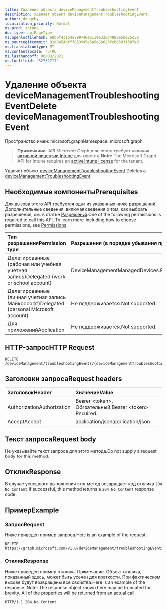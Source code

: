 ```yaml
---
title: Удаление объекта deviceManagementTroubleshootingEvent
description: Удаляет объект deviceManagementTroubleshootingEvent.
author: dougeby
localization_priority: Normal
ms.prod: intune
doc_type: apiPageType
ms.openlocfilehash: 68bbf43154a8997d6e8119e325d4882e5be25c58
ms.sourcegitcommit: 91d8454bfff853905e3a5e86623fcb06931507ed
ms.translationtype: MT
ms.contentlocale: ru-RU
ms.lasthandoff: 06/03/2021
ms.locfileid: "52732717"
---
```

# <a name="delete-devicemanagementtroubleshootingevent"></a><span data-ttu-id="1ab69-103">Удаление объекта deviceManagementTroubleshootingEvent</span><span class="sxs-lookup"><span data-stu-id="1ab69-103">Delete deviceManagementTroubleshootingEvent</span></span>

<span data-ttu-id="1ab69-104">Пространство имен: microsoft.graph</span><span class="sxs-lookup"><span data-stu-id="1ab69-104">Namespace: microsoft.graph</span></span>

> <span data-ttu-id="1ab69-105">**Примечание.** API Microsoft Graph для Intune требует наличия [активной лицензии Intune](https://go.microsoft.com/fwlink/?linkid=839381) для клиента.</span><span class="sxs-lookup"><span data-stu-id="1ab69-105">**Note:** The Microsoft Graph API for Intune requires an [active Intune license](https://go.microsoft.com/fwlink/?linkid=839381) for the tenant.</span></span>

<span data-ttu-id="1ab69-106">Удаляет объект [deviceManagementTroubleshootingEvent](../resources/intune-troubleshooting-devicemanagementtroubleshootingevent.md).</span><span class="sxs-lookup"><span data-stu-id="1ab69-106">Deletes a [deviceManagementTroubleshootingEvent](../resources/intune-troubleshooting-devicemanagementtroubleshootingevent.md).</span></span>

## <a name="prerequisites"></a><span data-ttu-id="1ab69-107">Необходимые компоненты</span><span class="sxs-lookup"><span data-stu-id="1ab69-107">Prerequisites</span></span>
<span data-ttu-id="1ab69-p101">Для вызова этого API требуется одно из указанных ниже разрешений. Дополнительные сведения, включая сведения о том, как выбрать разрешения, см. в статье [Разрешения](/graph/permissions-reference).</span><span class="sxs-lookup"><span data-stu-id="1ab69-p101">One of the following permissions is required to call this API. To learn more, including how to choose permissions, see [Permissions](/graph/permissions-reference).</span></span>

|<span data-ttu-id="1ab69-110">Тип разрешения</span><span class="sxs-lookup"><span data-stu-id="1ab69-110">Permission type</span></span>|<span data-ttu-id="1ab69-111">Разрешения (в порядке убывания привилегий)</span><span class="sxs-lookup"><span data-stu-id="1ab69-111">Permissions (from most to least privileged)</span></span>|
|:---|:---|
|<span data-ttu-id="1ab69-112">Делегированные (рабочая или учебная учетная запись)</span><span class="sxs-lookup"><span data-stu-id="1ab69-112">Delegated (work or school account)</span></span>|<span data-ttu-id="1ab69-113">DeviceManagementManagedDevices.ReadWrite.All</span><span class="sxs-lookup"><span data-stu-id="1ab69-113">DeviceManagementManagedDevices.ReadWrite.All</span></span>|
|<span data-ttu-id="1ab69-114">Делегированные (личная учетная запись Майкрософт)</span><span class="sxs-lookup"><span data-stu-id="1ab69-114">Delegated (personal Microsoft account)</span></span>|<span data-ttu-id="1ab69-115">Не поддерживается.</span><span class="sxs-lookup"><span data-stu-id="1ab69-115">Not supported.</span></span>|
|<span data-ttu-id="1ab69-116">Для приложений</span><span class="sxs-lookup"><span data-stu-id="1ab69-116">Application</span></span>|<span data-ttu-id="1ab69-117">Не поддерживается.</span><span class="sxs-lookup"><span data-stu-id="1ab69-117">Not supported.</span></span>|

## <a name="http-request"></a><span data-ttu-id="1ab69-118">HTTP-запрос</span><span class="sxs-lookup"><span data-stu-id="1ab69-118">HTTP Request</span></span>
<!-- {
  "blockType": "ignored"
}
-->
``` http
DELETE /deviceManagement/troubleshootingEvents/{deviceManagementTroubleshootingEventId}
```

## <a name="request-headers"></a><span data-ttu-id="1ab69-119">Заголовки запроса</span><span class="sxs-lookup"><span data-stu-id="1ab69-119">Request headers</span></span>
|<span data-ttu-id="1ab69-120">Заголовок</span><span class="sxs-lookup"><span data-stu-id="1ab69-120">Header</span></span>|<span data-ttu-id="1ab69-121">Значение</span><span class="sxs-lookup"><span data-stu-id="1ab69-121">Value</span></span>|
|:---|:---|
|<span data-ttu-id="1ab69-122">Authorization</span><span class="sxs-lookup"><span data-stu-id="1ab69-122">Authorization</span></span>|<span data-ttu-id="1ab69-123">Bearer &lt;token&gt;. Обязательный.</span><span class="sxs-lookup"><span data-stu-id="1ab69-123">Bearer &lt;token&gt; Required.</span></span>|
|<span data-ttu-id="1ab69-124">Accept</span><span class="sxs-lookup"><span data-stu-id="1ab69-124">Accept</span></span>|<span data-ttu-id="1ab69-125">application/json</span><span class="sxs-lookup"><span data-stu-id="1ab69-125">application/json</span></span>|

## <a name="request-body"></a><span data-ttu-id="1ab69-126">Текст запроса</span><span class="sxs-lookup"><span data-stu-id="1ab69-126">Request body</span></span>
<span data-ttu-id="1ab69-127">Не указывайте текст запроса для этого метода.</span><span class="sxs-lookup"><span data-stu-id="1ab69-127">Do not supply a request body for this method.</span></span>

## <a name="response"></a><span data-ttu-id="1ab69-128">Отклик</span><span class="sxs-lookup"><span data-stu-id="1ab69-128">Response</span></span>
<span data-ttu-id="1ab69-129">В случае успешного выполнения этот метод возвращает код отклика `204 No Content`.</span><span class="sxs-lookup"><span data-stu-id="1ab69-129">If successful, this method returns a `204 No Content` response code.</span></span>

## <a name="example"></a><span data-ttu-id="1ab69-130">Пример</span><span class="sxs-lookup"><span data-stu-id="1ab69-130">Example</span></span>

### <a name="request"></a><span data-ttu-id="1ab69-131">Запрос</span><span class="sxs-lookup"><span data-stu-id="1ab69-131">Request</span></span>
<span data-ttu-id="1ab69-132">Ниже приведен пример запроса.</span><span class="sxs-lookup"><span data-stu-id="1ab69-132">Here is an example of the request.</span></span>
``` http
DELETE https://graph.microsoft.com/v1.0/deviceManagement/troubleshootingEvents/{deviceManagementTroubleshootingEventId}
```

### <a name="response"></a><span data-ttu-id="1ab69-133">Отклик</span><span class="sxs-lookup"><span data-stu-id="1ab69-133">Response</span></span>
<span data-ttu-id="1ab69-p102">Ниже приведен пример отклика. Примечание. Объект отклика, показанный здесь, может быть усечен для краткости. При фактическом вызове будут возвращены все свойства.</span><span class="sxs-lookup"><span data-stu-id="1ab69-p102">Here is an example of the response. Note: The response object shown here may be truncated for brevity. All of the properties will be returned from an actual call.</span></span>
``` http
HTTP/1.1 204 No Content
```









